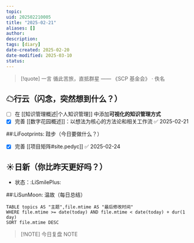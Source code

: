 ```yaml
---
topic: 
uid: 202502210005
title: "2025-02-21"
aliases: []
author: 
description: 
tags: [diary]
date-created: 2025-02-20
date-modified: 2025-03-10
status: 
---
```


> [!quote] 一言
 循此苦旅，直抵群星 —— 《SCP 基金会》 · 佚名

## ☁行云（闪念，突然想到什么？）

- [ ] 在 [[知识管理概述|个人知识管理]] 中添加**可视化的知识管理方式**
- [x] 完善 [[数字花园概述]]：以想法为核心的方法论和相关工作流 ✅ 2025-02-21

##:LiFootprints: 跬步（今日要做什么？）

- [x] 完善 [[项目矩阵#site.pedyc]] ✅ 2025-02-24

## ☀日新（你比昨天更好吗？）

- 状态：:LiSmilePlus:

##:LiSunMoon: 温故（每日总结）

```dataview
TABLE topics AS "主题",file.mtime AS "最后修改时间"
WHERE file.mtime >= date(today) AND file.mtime < date(today) + dur(1 day)
SORT file.mtime DESC
```

> [!NOTE] 今日复盘
> NOTE
